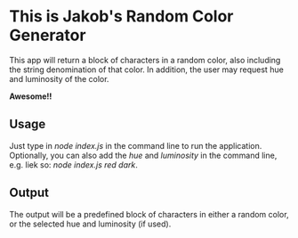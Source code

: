 # This is Jakob's Random Color Generator

This app will return a block of characters in a random color, also including the string denomination of that color. In addition, the user may request hue and luminosity of the color.

**Awesome!!**

## Usage

Just type in *node index.js* in the command line to run the application. Optionally, you can also add the *hue* and *luminosity* in the command line, e.g. liek so: *node index.js red dark*.

## Output

The output will be a predefined block of characters in either a random color, or the selected hue and luminosity (if used).
